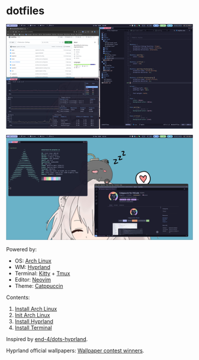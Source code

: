 # dotfiles

![screenshot](assets/screenshot2.png)

![screenshot](assets/screenshot.png)

Powered by:

- OS: [Arch Linux](https://archlinux.org/)
- WM: [Hyprland](https://hyprland.org/)
- Terminal: [Kitty](https://sw.kovidgoyal.net/kitty/) + [Tmux](https://github.com/tmux/tmux)
- Editor: [Neovim](https://neovim.io/)
- Theme: [Catppuccin](https://github.com/catppuccin/catppuccin)

Contents:

1. [Install Arch Linux](archiso.sh)
2. [Init Arch Linux](archinit.sh)
3. [Install Hyprland](hyprland)
4. [Install Terminal](term)

Inspired by [end-4/dots-hyprland](https://github.com/end-4/dots-hyprland).

Hyprland official wallpapers: [Wallpaper contest winners](https://hyprland.org/news/contestWinners/).
